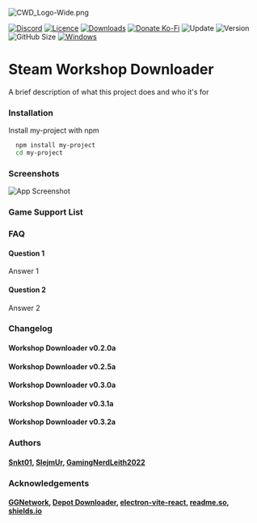![CWD_Logo-Wide.png](https://iili.io/UwqcWG.png)

[![Discord](https://img.shields.io/discord/980492607778091058?color=%235865F2&label=Discord&logo=Discord&style=flat-square)](https://discord.com/invite/TrxaNYb2Vv)
[![Licence](https://img.shields.io/github/license/Community-Workshop-Downloader/CommunityWorkshopMain?color=%23A42E2B&label=Licence&logo=GNU&style=flat-square)](https://www.gnu.org/licenses/gpl-3.0.en.html)
[![Downloads](https://img.shields.io/github/downloads/Community-Workshop-Downloader/CommunityWorkshopMain/total?label=Downloads&logo=GitHub&style=flat-square)](https://github.com/Community-Workshop-Downloader/CommunityWorkshopMain/releases)
[![Donate Ko-Fi](https://img.shields.io/badge/Donate-Ko--Fi-FF5E5B?style=flat-square&logo=Ko-fi)](https://ko-fi.com/communityworkshopdownloader)
![Update](https://img.shields.io/github/last-commit/Community-Workshop-Downloader/CommunityWorkshopMain?label=Latest%20Update&style=flat-square)
![Version](https://img.shields.io/github/v/tag/Community-Workshop-Downloader/CommunityWorkshopMain?label=Version&style=flat-square&color=lightgrey)
![GitHub Size](https://img.shields.io/github/repo-size/Community-Workshop-Downloader/CommunityWorkshopMain?label=Project%20Size&style=flat-square)
[![Windows](https://img.shields.io/badge/-Windows-%230078D6?style=flat-square&logo=Windows)](https://www.microsoft.com/en-gb/software-download/windows10)
# Steam Workshop Downloader

A brief description of what this project does and who it's for





### Installation

Install my-project with npm

```bash
  npm install my-project
  cd my-project
```
    
### Screenshots

![App Screenshot](https://via.placeholder.com/468x300?text=App+Screenshot+Here)


### Game Support List
### FAQ

#### Question 1

Answer 1

#### Question 2

Answer 2


### Changelog
#### Workshop Downloader v0.2.0a

#### Workshop Downloader v0.2.5a

#### Workshop Downloader v0.3.0a

#### Workshop Downloader v0.3.1a

#### Workshop Downloader v0.3.2a


### Authors

#### [Snkt01](https://github.com/snkt01), [SlejmUr](https://github.com/SlejmUr), [GamingNerdLeith2022](https://github.com/GamingNerdLeith2020)
### Acknowledgements
#### [GGNetwork](https://ggntw.com/steam), [Depot Downloader](https://github.com/SteamRE/DepotDownloader), [electron-vite-react](https://github.com/electron-vite/electron-vite-react), [readme.so](https://readme.so/), [shields.io](https://shields.io/)

